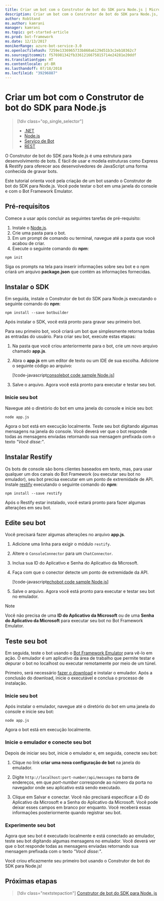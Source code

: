```yaml
---
title: Criar um bot com o Construtor de bot do SDK para Node.js | Microsoft Docs
description: Criar um bot com o Construtor de bot do SDK para Node.js, uma estrutura poderosa de construção de bots.
author: RobStand
ms.author: kamrani
manager: kamrani
ms.topic: get-started-article
ms.prod: bot-framework
ms.date: 12/13/2017
monikerRange: azure-bot-service-3.0
ms.openlocfilehash: 7259e1336965733b860a6129d51b3c2eb10362c7
ms.sourcegitcommit: f576981342fb3361216675815714e24281e20ddf
ms.translationtype: HT
ms.contentlocale: pt-BR
ms.lasthandoff: 07/18/2018
ms.locfileid: "39296887"
---
```

# <a name="create-a-bot-with-the-bot-builder-sdk-for-nodejs"></a>Criar um bot com o Construtor de bot do SDK para Node.js
> [!div class="op_single_selector"]
> - [.NET](../dotnet/bot-builder-dotnet-quickstart.md)
> - [Node.js](../nodejs/bot-builder-nodejs-quickstart.md)
> - [Serviço de Bot](../bot-service-quickstart.md)
> - [REST](../rest-api/bot-framework-rest-connector-quickstart.md)

O Construtor de bot do SDK para Node.js é uma estrutura para desenvolvimento de bots. É fácil de usar e modela estruturas como Express & Restify para oferecer aos desenvolvedores de JavaScript uma forma conhecida de gravar bots.

Este tutorial orienta você pela criação de um bot usando o Construtor de bot do SDK para Node.js. Você pode testar o bot em uma janela do console e com o Bot Framework Emulator.

## <a name="prerequisites"></a>Pré-requisitos
Comece a usar após concluir as seguintes tarefas de pré-requisito:

1. Instale o [Node.js](https://nodejs.org).
2. Crie uma pasta para o bot.
3. Em um prompt de comando ou terminal, navegue até a pasta que você acabou de criar.
4. Execute o seguinte comando do **npm**:

```nodejs
npm init
```

Siga os prompts na tela para inserir informações sobre seu bot e o npm criará um arquivo **package.json** que contém as informações fornecidas. 

## <a name="install-the-sdk"></a>Instalar o SDK
Em seguida, instale o Construtor de bot do SDK para Node.js executando o seguinte comando do **npm**:

```nodejs
npm install --save botbuilder
```

Após instalar o SDK, você está pronto para gravar seu primeiro bot.

Para seu primeiro bot, você criará um bot que simplesmente retorna todas as entradas do usuário. Para criar seu bot, execute estas etapas:

1. Na pasta que você criou anteriormente para o bot, crie um novo arquivo chamado **app.js**.
2. Abra o **app.js** em um editor de texto ou um IDE de sua escolha. Adicione o seguinte código ao arquivo: 

   [!code-javascript[consolebot code sample Node.js](../includes/code/node-getstarted.js#consolebot)]

3. Salve o arquivo. Agora você está pronto para executar e testar seu bot.

### <a name="start-your-bot"></a>Inicie seu bot

Navegue até o diretório do bot em uma janela do console e inicie seu bot:

```nodejs
node app.js
```

Agora o bot está em execução localmente. Teste seu bot digitando algumas mensagens na janela do console.
Você deverá ver que o bot responde todas as mensagens enviadas retornando sua mensagem prefixada com o texto *"Você disse:"*.

## <a name="install-restify"></a>Instalar Restify

Os bots de console são bons clientes baseados em texto, mas, para usar qualquer um dos canais do Bot Framework (ou executar seu bot no emulador), seu bot precisa executar em um ponto de extremidade de API. Instale <a href="http://restify.com/" target="_blank">restify</a> executando o seguinte comando do **npm**:

```nodejs
npm install --save restify
```

Após o Restify estar instalado, você estará pronto para fazer algumas alterações em seu bot.

## <a name="edit-your-bot"></a>Edite seu bot

Você precisará fazer algumas alterações no arquivo **app.js**. 

1. Adicione uma linha para exigir o módulo `restify`.
2. Altere o `ConsoleConnector` para um `ChatConnector`.
3. Inclua sua ID do Aplicativo e Senha do Aplicativo da Microsoft.
4. Faça com que o conector detecte um ponto de extremidade da API.

   [!code-javascript[echobot code sample Node.js](../includes/code/node-getstarted.js#echobot)]

5. Salve o arquivo. Agora você está pronto para executar e testar seu bot no emulador.

> [!NOTE] 
> Você não precisa de uma **ID do Aplicativo da Microsoft** ou de uma **Senha do Aplicativo da Microsoft** para executar seu bot no Bot Framework Emulator.

## <a name="test-your-bot"></a>Teste seu bot
Em seguida, teste o bot usando o [Bot Framework Emulator](../bot-service-debug-emulator.md) para vê-lo em ação. O emulador é um aplicativo da área de trabalho que permite testar e depurar o bot no localhost ou executar remotamente por meio de um túnel.

Primeiro, será necessário [fazer o download](https://emulator.botframework.com) e instalar o emulador. Após a conclusão do download, inicie o executável e conclua o processo de instalação.

### <a name="start-your-bot"></a>Inicie seu bot

Após instalar o emulador, navegue até o diretório do bot em uma janela do console e inicie seu bot:

```nodejs
node app.js
```
   
Agora o bot está em execução localmente.

### <a name="start-the-emulator-and-connect-your-bot"></a>Inicie o emulador e conecte seu bot
Depois de iniciar seu bot, inicie o emulador e, em seguida, conecte seu bot:

1. Clique no link **criar uma nova configuração de bot** na janela do emulador. 

2. Digite `http://localhost:port-number/api/messages` na barra de endereços, em que *port-number* corresponde ao número da porta no navegador onde seu aplicativo está sendo executado.

3. Clique em Salvar e conectar. Você não precisará especificar a ID do Aplicativo da Microsoft e a Senha do Aplicativo da Microsoft. Você pode deixar esses campos em branco por enquanto. Você receberá essas informações posteriormente quando registrar seu bot.

### <a name="try-out-your-bot"></a>Experimente seu bot

Agora que seu bot é executado localmente e está conectado ao emulador, teste seu bot digitando algumas mensagens no emulador.
Você deverá ver que o bot responde todas as mensagens enviadas retornando sua mensagem prefixada com o texto *"Você disse:"*.

Você criou eficazmente seu primeiro bot usando o Construtor de bot do SDK para Node.js!

## <a name="next-steps"></a>Próximas etapas

> [!div class="nextstepaction"]
> [Construtor de bot do SDK para Node. js](bot-builder-nodejs-overview.md)
